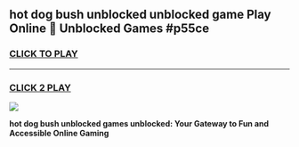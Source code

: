 
## hot dog bush unblocked unblocked game Play Online 👋 Unblocked Games #p55ce
<h3>
<a href="https://premium.freeplayer.one?title=hot_dog_bush_unblocked&ref=21F">CLICK TO PLAY</a></h3>
<hr>

<h3>
<a href="https://premium.freeplayer.one?title=hot_dog_bush_unblocked&ref=21F">CLICK 2 PLAY</a>
  
</h3>

<a href="https://premium.freeplayer.one?title=hot_dog_bush_unblocked&ref=21F/"><img src="https://clearcache.store/games.png"></a>


**hot dog bush unblocked games unblocked: Your Gateway to Fun and Accessible Online Gaming**
